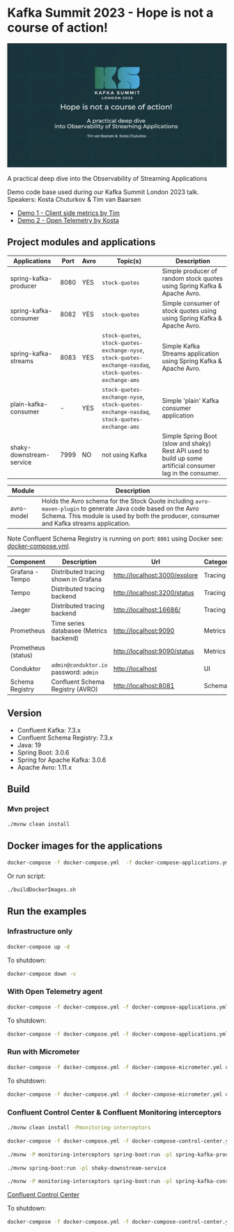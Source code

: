 # Kafka Summit 2023 - Hope is not a course of action!

![](documentation/kafka-summit-2023-london.png)

A practical deep dive into the Observability of Streaming Applications 

Demo code base used during our Kafka Summit London 2023 talk.
Speakers: Kosta Chuturkov & Tim van Baarsen 

* [Demo 1 - Client side metrics by Tim](demo-1.md)
* [Demo 2 - Open Telemetry by Kosta](demo-2.md)

## Project modules and applications

| Applications          | Port | Avro | Topic(s)                                                                                                  | Description                                                                                                |
|-----------------------|-----|------|-----------------------------------------------------------------------------------------------------------|------------------------------------------------------------------------------------------------------------|
| spring-kafka-producer | 8080 | YES  | `stock-quotes`                                                                                            | Simple producer of random stock quotes using Spring Kafka & Apache Avro.                                   |
| spring-kafka-consumer | 8082 | YES  | `stock-quotes`                                                                                            | Simple consumer of stock quotes using using Spring Kafka & Apache Avro.                                    |
| spring-kafka-streams  | 8083 | YES  | `stock-quotes`, `stock-quotes-exchange-nyse`, `stock-quotes-exchange-nasdaq`, `stock-quotes-exchange-ams` | Simple Kafka Streams application using Spring Kafka & Apache Avro.                                         |
| plain-kafka-consumer  | -   | YES  | `stock-quotes-exchange-nyse`, `stock-quotes-exchange-nasdaq`, `stock-quotes-exchange-ams`                 | Simple 'plain' Kafka consumer application                                                                  |
| shaky-downstream-service  | 7999    | NO   | not using Kafka                                                                                           | Simple Spring Boot (slow and shaky) Rest API used to build up some artificial consumer lag in the consumer. |

| Module     | Description                                                                                                                                                                                             |
|------------|---------------------------------------------------------------------------------------------------------------------------------------------------------------------------------------------------------|
| avro-model | Holds the Avro schema for the Stock Quote including `avro-maven-plugin` to generate Java code based on the Avro Schema. This module is used by both the producer, consumer and Kafka streams application. |

Note Confluent Schema Registry is running on port: `8081` using Docker see: [docker-compose.yml](docker-compose.yml).

| Component           | Description                             | Url                                                            | Category |
|---------------------|-----------------------------------------|----------------------------------------------------------------|----------|
| Grafana - Tempo     | Distributed tracing shown in Grafana    | [http://localhost:3000/explore](http://localhost:3000/explore) | Tracing  |
| Tempo               | Distributed tracing backend             | [http://localhost:3200/status](http://localhost:3200/status)   | Tracing  |
| Jaeger              | Distributed tracing backend             | [http://localhost:16686/](http://localhost:16686/)             | Tracing  |
| Prometheus          | Time series databasee (Metrics backend) | [http://localhost:9090](http://localhost:9090)                 | Metrics  |
| Prometheus (status) |                                         | [http://localhost:9090/status](http://localhost:9090/status)   | Metrics  |
| Conduktor           | `admin@conduktor.io` password: `admin`  | [http://localhost](http://localhost)                           | UI       |
| Schema Registry     | Confluent Schema Registry (AVRO)        | [http://localhost:8081](http://localhost:8081)                 | Schema   |

## Version

* Confluent Kafka: 7.3.x
* Confluent Schema Registry: 7.3.x
* Java: 19
* Spring Boot: 3.0.6
* Spring for Apache Kafka: 3.0.6
* Apache Avro: 1.11.x

## Build

### Mvn project

```
./mvnw clean install
```

## Docker images for the applications

```bash
docker-compose -f docker-compose.yml  -f docker-compose-applications.yml build
```

Or run script:

```bash
./buildDockerImages.sh
```

## Run the examples

 
### Infrastructure only

```bash
docker-compose up -d
```

To shutdown:

```bash
docker-compose down -v
```

### With Open Telemetry agent

```bash
docker-compose -f docker-compose.yml -f docker-compose-applications.yml up -d
```

To shutdown:

```bash
docker-compose -f docker-compose.yml -f docker-compose-applications.yml down -v
```

### Run with Micrometer

```bash
docker-compose -f docker-compose.yml -f docker-compose-micrometer.yml up -d
```

To shutdown:

```bash
docker-compose -f docker-compose.yml -f docker-compose-micrometer.yml down -v
```

### Confluent Control Center & Confluent Monitoring interceptors

```bash
./mvnw clean install -Pmonitoring-interceptors
```

```bash
docker-compose -f docker-compose.yml -f docker-compose-control-center.yml up -d
```

```bash
./mvnw -P monitoring-interceptors spring-boot:run -pl spring-kafka-producer -Dspring-boot.run.arguments="--spring.profiles.active=monitoring-interceptors"
```

```bash
./mvnw spring-boot:run -pl shaky-downstream-service
```

```bash
./mvnw -P monitoring-interceptors spring-boot:run -pl spring-kafka-consumer -Dspring-boot.run.arguments="--spring.profiles.active=monitoring-interceptors"
```

[Confluent Control Center](http://localhost:9021)

To shutdown:

```bash
docker-compose -f docker-compose.yml -f docker-compose-control-center.yml down -v
```